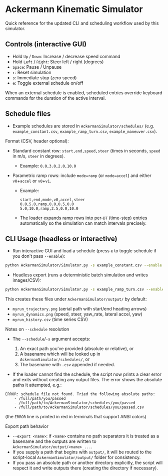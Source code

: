 # Ackermann Kinematic Simulator

Quick reference for the updated CLI and scheduling workflow used by this simulator.

## Controls (interactive GUI)
- Hold `Up` / `Down`: Increase / decrease speed command
- Hold `Left` / `Right`: Steer left / right (degrees)
- `Space`: Pause / Unpause
- `r`: Reset simulation
- `s`: Immediate stop (zero speed)
- `e`: Toggle external schedule on/off

When an external schedule is enabled, scheduled entries override keyboard commands for the duration of the active interval.

## Schedule files
- Example schedules are stored in `AckermanSimulator/schedules/` (e.g. `example_constant.csv`, `example_ramp_turn.csv`, `example_maneuver.csv`).

Format (CSV, header optional):
- Standard constant row: `start,end,speed,steer` (times in seconds, `speed` in m/s, `steer` in degrees).
	- Example: `0.0,3.0,2.0,10.0`

- Parametric ramp rows: include `mode=ramp` (or `mode=accel`) and either `v0`+`accel` or `v0`+`v1`.
	- Example:
		```csv
		start,end,mode,v0,accel,steer
		0.0,5.0,ramp,0.0,0.5,0.0
		5.0,10.0,ramp,2.5,0.0,10.0
		```
	- The loader expands ramp rows into per-`DT` (time-step) entries automatically so the simulation can match intervals precisely.

## CLI Usage (headless or interactive)

- Run interactive GUI and load a schedule (press `e` to toggle schedule if you don't pass `--enable`):
```bash
python AckermanSimulator/Simulator.py -s example_constant.csv --enable
```

- Headless export (runs a deterministic batch simulation and writes images/CSV):
```bash
python AckermanSimulator/Simulator.py -s example_ramp_turn.csv --enable --export myrun
```
This creates these files under `AckermanSimulator/output/` by default:
- `myrun_trajectory.png` (aerial path with start/end heading arrows)
- `myrun_dynamics.png` (speed, steer, yaw_rate, lateral accel, yaw)
- `myrun_history.csv` (time series CSV)

Notes on `--schedule` resolution
- The `--schedule`/`-s` argument accepts:
	1. An exact path you've provided (absolute or relative), or
	2. A basename which will be looked up in `AckermanSimulator/schedules/`, or
	3. The basename with `.csv` appended if needed.

- If the loader cannot find the schedule, the script now prints a clear error and exits without creating any output files. The error shows the absolute paths it attempted, e.g.:
```
ERROR: schedule file not found. Tried the following absolute paths:
	- /full/path/you/passed
	- /full/path/to/AckermanSimulator/schedules/you/passed
	- /full/path/to/AckermanSimulator/schedules/you/passed.csv
```
(the `ERROR` line is printed in red in terminals that support ANSI colors)

Export path behavior
- `--export <name>`: if `<name>` contains no path separators it is treated as a basename and the outputs are written to `AckermanSimulator/output/<name>_...`.
- If you supply a path that begins with `output/`, it will be routed to the script-local `AckermanSimulator/output/` folder for consistency.
- If you pass an absolute path or another directory explicitly, the script will respect it and write outputs there (creating the directory if necessary).
